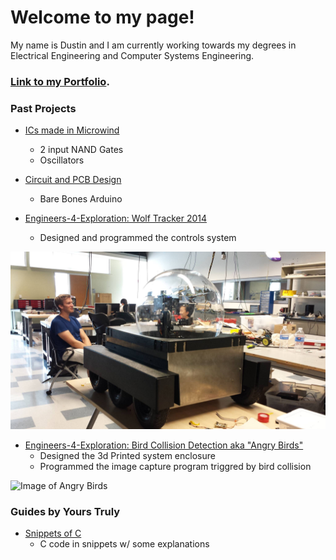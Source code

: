 Welcome to my page!
==================
My name is Dustin and I am currently working towards my degrees in Electrical Engineering and Computer Systems Engineering.

### [Link to my Portfolio](./Portfolio/PortfolioV2.html).

### Past Projects
- [ICs made in Microwind](./IC.html)
	* 2 input NAND Gates
	* Oscillators
- [Circuit and PCB Design](./CircuitDesign.html)
	* Bare Bones Arduino

- [Engineers-4-Exploration: Wolf Tracker 2014](https://github.com/UCSD-E4E/Wolf-Tracker-2014/wiki)
    * Designed and programmed the controls system

![Image of Wolf Tracker](./images/wolfTrackerRobot.jpg)

- [Engineers-4-Exploration: Bird Collision Detection aka "Angry Birds"](https://github.com/UCSD-E4E/AngryBirds)
    * Designed the 3d Printed system enclosure
    * Programmed the image capture program triggred by bird collision

![Image of Angry Birds](http://e4e.ucsd.edu/wp-content/uploads/IMG_0232.jpg)

### Guides by Yours Truly

- [Snippets of C](./LearnC.html)
	* C code in snippets w/ some explanations

<!-- ### Media 
- [Mr. UAA](http://greenandgold.uaa.alaska.edu/blog/19872/student-spotlight-dustin-mendoza/)
- [Anchorage Press "Welcome Evil Geniuses"](http://www.anchoragepress.com/news/welcome-evil-geniuses)
- [2014 Summer REU](http://e4e.ucsd.edu/news-and-updates/2014-summer-reu) -->